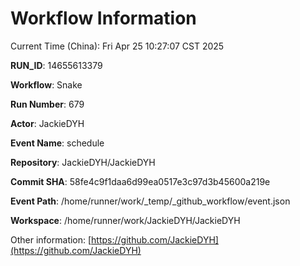 # Workflow Information

Current Time (China): Fri Apr 25 10:27:07 CST 2025  

**RUN_ID**: 14655613379  

**Workflow**: Snake  

**Run Number**: 679  

**Actor**: JackieDYH  

**Event Name**: schedule  

**Repository**: JackieDYH/JackieDYH  

**Commit SHA**: 58fe4c9f1daa6d99ea0517e3c97d3b45600a219e  

**Event Path**: /home/runner/work/_temp/_github_workflow/event.json  

**Workspace**: /home/runner/work/JackieDYH/JackieDYH  

Other information: [https://github.com/JackieDYH](https://github.com/JackieDYH)
